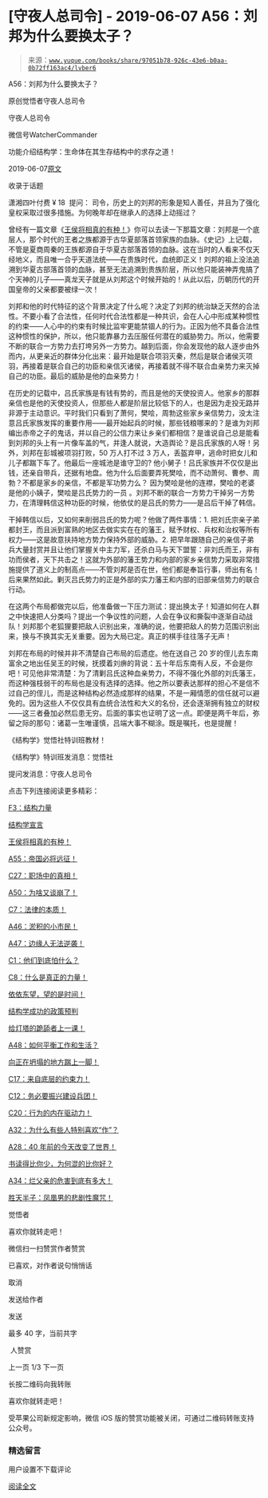 # [守夜人总司令] - 2019-06-07 A56：刘邦为什么要换太子？

> 来源：[`www.yuque.com/books/share/97051b78-926c-43e6-b0aa-0b72ff163ac4/lvber6`](https://www.yuque.com/books/share/97051b78-926c-43e6-b0aa-0b72ff163ac4/lvber6)



A56：刘邦为什么要换太子？ 

原创觉悟者守夜人总司令 

守夜人总司令 

微信号WatcherCommander 

功能介绍结构学：生命体在其生存结构中的求存之道！ 

2019-06-07[原文](https://mp.weixin.qq.com/s?__biz=MzAxNDk1NjI2Mw==&mid=2247484574&idx=1&sn=5ed4d23f15b1523357c663394fe17eed&chksm=9b8a2716acfdae0067c043e7f714afa42a672e6d43d777dff978f561399710e4a4f977a43ede&scene=27#wechat_redirect&cpage=360) 

收录于话题 

潇湘四叶付费 ¥ 18  提问： 司令，历史上的刘邦的形象是知人善任，并且为了强化皇权采取过很多措施。为何晚年却在继承人的选择上动摇过？ 

曾经有一篇文章《[王侯将相真的有种！](http://mp.weixin.qq.com/s?__biz=MzAxNDk1NjI2Mw==&mid=2247483784&idx=1&sn=0f1063395f7448ba7706c86b94aa9d0c&chksm=9b8a2200acfdab161c498b0088b2c6a2c666b2ddee3a818521e017351d8fe0ae55c6748249d5&scene=21#wechat_redirect)》你可以去读一下那篇文章：刘邦是一个底层人，那个时代的王者之族都源于古华夏部落首领家族的血脉。《史记》上记载，不管是夏商周秦的王族都源自于华夏古部落首领的血脉。这在当时的人看来不仅天经地义，而且唯一合乎天道法统——在贵族时代，血统即正义！刘邦的祖上没法追溯到华夏古部落首领的血脉，甚至无法追溯到贵族阶层，所以他只能装神弄鬼搞了个天神的儿子——真龙天子就是从刘邦这个时候开始的！从此以后，历朝历代的开国皇帝的父亲都要被绿一次！ 

刘邦和他的时代特征的这个背景决定了什么呢？决定了刘邦的统治缺乏天然的合法性。不要小看了合法性，任何时代合法性都是一种共识，会在人心中形成某种惯性的约束——人心中的约束有时候比监牢更能禁锢人的行为。正因为他不具备合法性这种惯性的保护，所以，他只能靠暴力去压服任何潜在的威胁势力。所以，他需要不断的联合一方势力去打垮另外一方势力。越到后面，你会发现他的敌人逐步由外而内，从更亲近的群体分化出来：最开始是联合项羽灭秦，然后是联合诸侯灭项羽，再接着是联合自己的功臣和亲信灭诸侯，再接着就不得不联合血亲势力来灭掉自己的功臣。最后的威胁是他的血亲势力！ 

在历史的记载中，吕氏家族是有钱有势的，而且是他的天使投资人。他家乡的那群亲信也是他的天使投资人，但那些人都是阶层比较低下的人，也是因为走投无路并非源于主动意识。平时我们只看到了萧何，樊哙，周勃这些家乡亲信势力，没太注意吕氏家族发挥的重要作用——最开始起兵的时候，那些钱粮哪来的？是谁为刘邦编出赤帝之子的鬼话，并以自己的公信力来让乡亲们都相信？是谁说自己总是能看到刘邦的头上有一片像车盖的气，并逢人就说，大造舆论？是吕氏家族的人呀！另外，刘邦在彭城被项羽打败，50 万人打不过 3 万人，丢盔弃甲，逃命时把女儿和儿子都踹下车了。他最后一座城池是谁守卫的? 他小舅子！吕氏家族并不仅仅是出钱，还亲自带兵，还据有地盘。他为什么后面要弄死樊哙，而不动萧何、曹参、周勃？不都是家乡的亲信，不都是军功势力么？ 因为樊哙是他的连襟，樊哙的老婆是他的小姨子，樊哙是吕氏势力的一员 。刘邦不断的联合一方势力干掉另一方势力，在清理韩信这种功臣的时候，他依仗的是吕氏的势力——是吕后干掉了韩信。 

干掉韩信以后，又如何来削弱吕氏的势力呢？他做了两件事情：1\. 把刘氏宗亲子弟都封王，而且派到富熟的地区去做实实在在的藩王，赋予财权、兵权和治权等所有权力——这是故意扶持地方势力保持外部的威胁。2\. 把早年跟随自己的亲信子弟兵大量封赏并且让他们掌握关中主力军，还杀白马与天下盟誓：非刘氏而王，非有功而侯者，天下共击之！这就为外部的藩王势力和内部的家乡亲信势力采取非常措施提供了道义上的制高点——不管刘邦是否在世，他们都是奉旨行事，师出有名！后来果然如此。剿灭吕氏势力的正是外部的实力藩王和内部的旧部亲信势力的联合行动。 

在这两个布局都做完以后，他准备做一下压力测试：提出换太子！知道如何在人群之中快速把人分类吗？提出一个争议性的问题，人会在争议和撕裂中逐渐自动战队！刘邦那个老狐狸要把敌人识别出来，准确的说，他要把敌人的势力范围识别出来，换与不换其实无关重要。因为大局已定。真正的棋手往往落子无声！ 

刘邦在布局的时候并非不清楚自己布局的后遗症。他在送自己 20 岁的侄儿去东南富余之地出任吴王的时候，抚摸着刘痹的背说：五十年后东南有人反，不会是你吧！可见他非常清楚：为了清剿吕氏这种血亲势力，不得不强化外部的刘氏藩王，而这种强枝弱干的布局也是没有选择的选择。他之所以要表达那样的担心不是信不过自己的侄儿，而是这种结构必然造成那样的结果，不是一厢情愿的信任就可以避免的。因为这些人不仅仅具有血统合法性和大义的名份，还会逐渐拥有独立的财权——这三者叠加必然后患无穷。后面的事实也证明了这一点。即便是两千年后，弥留之际的那句：诸葛一生唯谨慎，吕端大事不糊涂。既是嘱托，也是提醒！ 

《结构学》觉悟社特训班教材！ 

《结构学》特训班发消息：觉悟社 

提问发消息：守夜人总司令  



点击下列连接阅读更多精彩： 

[F3：结构力量](http://mp.weixin.qq.com/s?__biz=MzAxNDk1NjI2Mw==&mid=2247484256&idx=1&sn=f10d9c530bfd6ea08b25d4bec657c13a&chksm=9b8a20e8acfda9fee057f2df26790f905c898132cac91d833d14e636edb00c20514d63189a88&scene=21#wechat_redirect) 

[结构学宣言](https://mp.weixin.qq.com/s?__biz=MzIzMDYwOTM0Mg==&mid=2247484028&idx=1&sn=f823dfc5d845df69d603c997c5aec266&chksm=e8b19aaddfc613bb9364d3d15bd27295c3e9669ca0c06b63d3ffa1c84bc27d49ef9e8f911632&token=410826736&lang=zh_CN&scene=21#wechat_redirect) 

[王侯将相真的有种！](http://mp.weixin.qq.com/s?__biz=MzAxNDk1NjI2Mw==&mid=2247483784&idx=1&sn=0f1063395f7448ba7706c86b94aa9d0c&chksm=9b8a2200acfdab161c498b0088b2c6a2c666b2ddee3a818521e017351d8fe0ae55c6748249d5&scene=21#wechat_redirect) 

[A55：帝国必将远征！](http://mp.weixin.qq.com/s?__biz=MzAxNDk1NjI2Mw==&mid=2247484558&idx=1&sn=cddb7d3151d5496c9eb808633bdf7c45&chksm=9b8a2706acfdae10fca4046d6a9cef9a91d95a985126226e3857623e9b66d279d057bfb8aed2&scene=21#wechat_redirect) 

[C27：职场中的真相！](http://mp.weixin.qq.com/s?__biz=MzAxNDk1NjI2Mw==&mid=2247484554&idx=1&sn=fec6641c1838970ea6d16cfe1a68f9e1&chksm=9b8a2702acfdae14e71017ee02594f3b47abc738b773bc3dbd5e80968dccae0e90f17977a339&scene=21#wechat_redirect) 

[A50：为啥又谈崩了！](http://mp.weixin.qq.com/s?__biz=MzAxNDk1NjI2Mw==&mid=2247484515&idx=1&sn=d5912e7e1901f7fae49d39a99d8e3b6a&chksm=9b8a27ebacfdaefde82ea607527b72552b9bca352e99f6f0875ba5b7beeddd16879b85802bde&scene=21#wechat_redirect) 

[C7：法律的本质！](http://mp.weixin.qq.com/s?__biz=MzAxNDk1NjI2Mw==&mid=2247484501&idx=1&sn=00f288fe79db79413d6d0f42fb029fbb&chksm=9b8a27ddacfdaecbe8bd5ec9e67fcc5197aafb097acee930c82706f7bb282071824e0508b4f7&scene=21#wechat_redirect) 

[A46：淤积的小市民！](http://mp.weixin.qq.com/s?__biz=MzAxNDk1NjI2Mw==&mid=2247484472&idx=1&sn=f5df702c026dbb04688151086cdf7493&chksm=9b8a27b0acfdaea6ed5b712d94b3725bf8e322b39101916f48f935c102c433e9c7239b596c9f&scene=21#wechat_redirect) 

[A47：边缘人无法逆袭！](http://mp.weixin.qq.com/s?__biz=MzAxNDk1NjI2Mw==&mid=2247484476&idx=1&sn=42cd8e7b62b1c430768fe9583a9715b4&chksm=9b8a27b4acfdaea2f7ac778f91e72c9b69a725224a18c6d576f3de7caf0ff91a040bf5622645&scene=21#wechat_redirect) 

[C1：他们到底怕什么？](http://mp.weixin.qq.com/s?__biz=MzAxNDk1NjI2Mw==&mid=2247483898&idx=1&sn=1b0a50386e9e89d2750dec717236f0aa&chksm=9b8a2272acfdab64235b35ee5e91b8cac6172144207251636e1345fc570aa1601f59eff7f442&scene=21#wechat_redirect) 

[C8：什么是真正的力量！](https://mp.weixin.qq.com/s?__biz=MzIzMDYwOTM0Mg==&mid=2247483956&idx=1&sn=ccfa41292bc8b3a7d6c9b16106d38381&scene=21#wechat_redirect) 

[依依东望，望的是时间！](http://mp.weixin.qq.com/s?__biz=MzAxNDk1NjI2Mw==&mid=2247483947&idx=1&sn=1dcdd529b9dad09a00b6e3e2b14c8245&chksm=9b8a21a3acfda8b5fe1dae1c8979dec0be990a569bc03372af815b4e0f08913e938d57aa6b25&scene=21#wechat_redirect) 

[结构学成功的政策预判](http://mp.weixin.qq.com/s?__biz=MzAxNDk1NjI2Mw==&mid=2247484266&idx=1&sn=02ab915e029cbe24d91712f741b3f37c&chksm=9b8a20e2acfda9f4498a5c76204c101ab26e7311f2fb7d3043de108d4ff6e18d72a1c889a569&scene=21#wechat_redirect) 

[给灯塔的跪舔者上一课！](http://mp.weixin.qq.com/s?__biz=MzAxNDk1NjI2Mw==&mid=2247484490&idx=1&sn=3e889840aa174f225d66001f9aaf97ef&chksm=9b8a27c2acfdaed48b21e426e5367fd55b8ab55054fdc0f80fb3903e2e8b018b48316642fee0&scene=21#wechat_redirect) 

[A48：如何平衡工作和生活？](http://mp.weixin.qq.com/s?__biz=MzAxNDk1NjI2Mw==&mid=2247484481&idx=1&sn=ad43fc5feea038e47fa50dae514a9390&chksm=9b8a27c9acfdaedf3b7751343bd2b16a86fbeddb1896e4a24bfcbe589f4bfe8454ea656fa390&scene=21#wechat_redirect) 

[向正在坍塌的地方踹上一脚！](http://mp.weixin.qq.com/s?__biz=MzAxNDk1NjI2Mw==&mid=2247483789&idx=1&sn=5e44b7b524c3dc4bb7705f49ed0a44a3&chksm=9b8a2205acfdab139e4b1d44ef6702b09c9fbf79505340205d13fbdaa33207a997f54bee0e97&scene=21#wechat_redirect) 

[C17：来自底层的约束力！](http://mp.weixin.qq.com/s?__biz=MzAxNDk1NjI2Mw==&mid=2247484360&idx=1&sn=a833473eb3a45e0c0aecf4acfcfd87f3&chksm=9b8a2040acfda9566605a3e4ec4640b1fc591a3b848f869a7ce6ebaf7cd06bc75cd184004041&scene=21#wechat_redirect) 

[C12：务必要振兴建设兵团！](http://mp.weixin.qq.com/s?__biz=MzAxNDk1NjI2Mw==&mid=2247484193&idx=1&sn=88c86597191d0c97a411f9ea6f7b7c5d&chksm=9b8a20a9acfda9bfae819e8e42531fe6d523dd244ef0fc0c0787ab812540108c181f7ec2ffa9&scene=21#wechat_redirect) 

[C20：行为的内在驱动力！](https://mp.weixin.qq.com/s?__biz=MzIzMDYwOTM0Mg==&mid=2247484003&idx=1&sn=a62ddbccc64f9f19890c0dff9605b6f7&scene=21#wechat_redirect) 

[A32：为什么有些人特别喜欢“作”？](http://mp.weixin.qq.com/s?__biz=MzAxNDk1NjI2Mw==&mid=2247484403&idx=1&sn=a291e8322913517a91725b82912a804f&chksm=9b8a207bacfda96d339c5a416fe350e324cfb86c0f0d90c25418967230097892bb8be32eb5ff&scene=21#wechat_redirect) 

[A28：40 年前的今天改变了世界！](http://mp.weixin.qq.com/s?__biz=MzAxNDk1NjI2Mw==&mid=2247484305&idx=1&sn=34b19d12210bf9f765c6eb615b787ac6&chksm=9b8a2019acfda90fff45ea8c17ccb37c75e04c7420ad9b303a0fb0069110cee644e6f592d95f&scene=21#wechat_redirect) 

[书读得比你少，为何混的比你好？](http://mp.weixin.qq.com/s?__biz=MzAxNDk1NjI2Mw==&mid=2247484296&idx=1&sn=b0e0f11f50023aa8a20e8eeb51d39e10&chksm=9b8a2000acfda916885455b30687e2f18099abba31c78b2fabb95ca1b89ddc40f2415317d368&scene=21#wechat_redirect) 

[A34：烂父亲的危害到底有多大！](http://mp.weixin.qq.com/s?__biz=MzAxNDk1NjI2Mw==&mid=2247484348&idx=1&sn=944a6aac1e8035011b56508ea74fb48e&chksm=9b8a2034acfda922b803681a568bf7b75ce8342cf507080d2e636098b7ee9dfc1391836f7341&scene=21#wechat_redirect) 

[胜天半子：凤凰男的悲剧性魔咒！](http://mp.weixin.qq.com/s?__biz=MzAxNDk1NjI2Mw==&mid=2247484459&idx=1&sn=3af333a7d8f81253f730e57ba86f6f11&chksm=9b8a27a3acfdaeb524c155bcc629f472e273558add2d9c91ca3295d08144bd6d7d26ed757e6c&scene=21#wechat_redirect) 

觉悟者 

喜欢你就转走吧！ 

微信扫一扫赞赏作者赞赏 

已喜欢，对作者说句悄悄话 

取消 

发送给作者 

发送 

最多 40 字，当前共字 

 人赞赏 

上一页 1/3 下一页 

长按二维码向我转账 

喜欢你就转走吧！ 

受苹果公司新规定影响，微信 iOS 版的赞赏功能被关闭，可通过二维码转账支持公众号。 

### 精选留言 

用户设置不下载评论 

[阅读全文](https://t.zsxq.com/yjQrV7y)